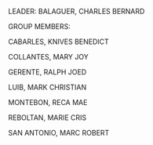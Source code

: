 LEADER: BALAGUER, CHARLES BERNARD


GROUP MEMBERS: 

CABARLES, KNIVES BENEDICT

COLLANTES, MARY JOY

GERENTE, RALPH JOED

LUIB, MARK CHRISTIAN

MONTEBON, RECA MAE

REBOLTAN, MARIE CRIS

SAN ANTONIO, MARC ROBERT
